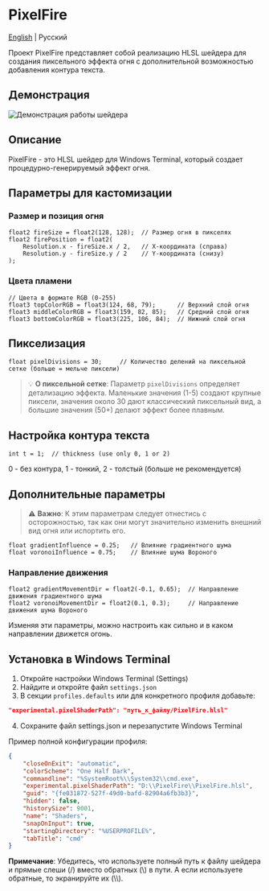 # PixelFire

[English](README.md) | Русский

Проект PixelFire представляет собой реализацию HLSL шейдера для создания пиксельного эффекта огня с дополнительной возможностью добавления контура текста.

## Демонстрация

![Демонстрация работы шейдера](demo.gif)

## Описание

PixelFire - это HLSL шейдер для Windows Terminal, который создает процедурно-генерируемый эффект огня.

## Параметры для кастомизации

### Размер и позиция огня

```hlsl
float2 fireSize = float2(128, 128);  // Размер огня в пикселях
float2 firePosition = float2(
    Resolution.x - fireSize.x / 2,   // X-координата (справа)
    Resolution.y - fireSize.y / 2    // Y-координата (снизу)
);
```

### Цвета пламени

```hlsl
// Цвета в формате RGB (0-255)
float3 topColorRGB = float3(124, 68, 79);      // Верхний слой огня
float3 middleColorRGB = float3(159, 82, 85);   // Средний слой огня
float3 bottomColorRGB = float3(225, 106, 84);  // Нижний слой огня
```

## Пикселизация

```hlsl
float pixelDivisions = 30;     // Количество делений на пиксельной сетке (больше = мельче пиксели)
```

> 💡 **О пиксельной сетке**: Параметр `pixelDivisions` определяет детализацию эффекта. Маленькие значения (1-5) создают крупные пиксели, значения около 30 дают классический пиксельный вид, а большие значения (50+) делают эффект более плавным.

## Настройка контура текста

```hlsl
int t = 1;  // thickness (use only 0, 1 or 2)
```

0 - без контура, 1 - тонкий, 2 - толстый (больше не рекомендуется)

## Дополнительные параметры

> ⚠️ **Важно**: К этим параметрам следует отнестись с осторожностью, так как они могут значительно изменить внешний вид огня или испортить его.

```hlsl
float gradientInfluence = 0.25;   // Влияние градиентного шума
float voronoiInfluence = 0.75;    // Влияние шума Вороного
```

### Направление движения

```hlsl
float2 gradientMovementDir = float2(-0.1, 0.65);  // Направление движения градиентного шума
float2 voronoiMovementDir = float2(0.1, 0.3);     // Направление движения шума Вороного
```

Изменяя эти параметры, можно настроить как сильно и в каком направлении движется огонь.

## Установка в Windows Terminal

1. Откройте настройки Windows Terminal (Settings)
2. Найдите и откройте файл `settings.json`
3. В секции `profiles.defaults` или для конкретного профиля добавьте:

```json
"experimental.pixelShaderPath": "путь_к_файлу/PixelFire.hlsl"
```

4. Сохраните файл settings.json и перезапустите Windows Terminal

Пример полной конфигурации профиля:

```json
{
    "closeOnExit": "automatic",
    "colorScheme": "One Half Dark",
    "commandline": "%SystemRoot%\\System32\\cmd.exe",
    "experimental.pixelShaderPath": "D:\\PixelFire\\PixelFire.hlsl",
    "guid": "{fe031872-527f-49d0-bafd-82904a6fb3b3}",
    "hidden": false,
    "historySize": 9001,
    "name": "Shaders",
    "snapOnInput": true,
    "startingDirectory": "%USERPROFILE%",
    "tabTitle": "cmd"
}
```

**Примечание**: Убедитесь, что используете полный путь к файлу шейдера и прямые слеши (/) вместо обратных (\\) в пути. А если используете обратные, то экранируйте их (\\\\).
